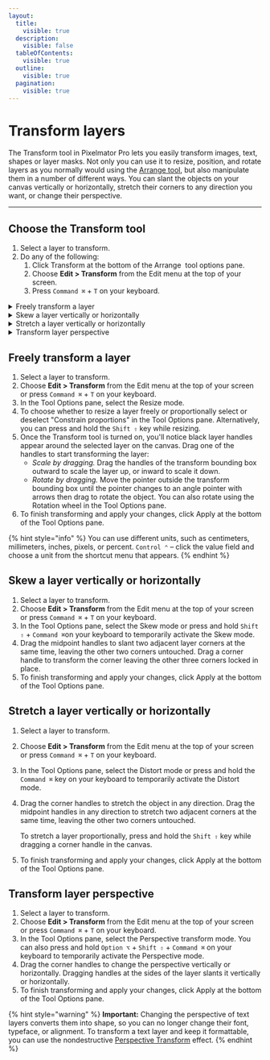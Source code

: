 ```yaml
---
layout:
  title:
    visible: true
  description:
    visible: false
  tableOfContents:
    visible: true
  outline:
    visible: true
  pagination:
    visible: true
---
```


# Transform layers

The Transform tool in Pixelmator Pro lets you easily transform images, text, shapes or layer masks. Not only you can use it to resize, position, and rotate layers as you normally would using the [Arrange tool](use-the-arrange-tool.md), but also manipulate them in a number of different ways. You can slant the objects on your canvas vertically or horizontally, stretch their corners to any direction you want, or change their perspective.

***

## Choose the Transform tool

1. Select a layer to transform.
2. Do any of the following:
   1. Click Transform at the bottom of the Arrange <img src="https://help.pixelmator.com/pixelmator-pro/3.5/assets/English/1590505056000.png" alt="" data-size="line"> tool options pane.
   2. Choose **Edit > Transform** from the Edit menu at the top of your screen.
   3. Press `Command ⌘` + `T` on your keyboard.&#x20;

<details>

<summary>Freely transform a layer</summary>

1. At the top of the Transform tool options, select the Resize mode.
2. To choose whether to resize a layer freely or proportionally select or deselect "Constrain proportions" in the Tool Options pane. \
   Alternatively, you can press and hold the `Shift ⇧` key while resizing.
3. Once the Transform tool is turned on, you'll notice black layer handles appear around the selected layer on the canvas. Drag one of the handles to start transforming the layer:
   * _Scale by dragging._ Drag the handles of the transform bounding box outward to scale the layer up, or inward to scale it down.
   * _Rotate by dragging._ Move the pointer outside the transform bounding box until the pointer changes to an angle pointer with arrows then drag to rotate the object. You can also rotate using the Rotation wheel in the Tool Options pane.
4. To finish transforming and apply your changes, click Apply at the bottom of the Tool Options pane.

You can use different units, such as centimeters, millimeters, inches, pixels, or percent. `Control ⌃` – click the value field and choose a unit from the shortcut menu that appears.

</details>

<details>

<summary>Skew a layer vertically or horizontally</summary>

1. At the top of the Transform tool options, select the Skew mode or press and hold `Shift ⇧` + `Command ⌘`on your keyboard to temporarily activate the Skew mode.
2. Drag the midpoint handles to slant two adjacent layer corners at the same time, leaving the other two corners untouched. Drag a corner handle to transform the corner leaving the other three corners locked in place.
3. To finish transforming and apply your changes, click Apply at the bottom of the Tool Options pane.

</details>

<details>

<summary>Stretch a layer vertically or horizontally</summary>

1. In the Tool Options pane, select the Distort mode or press and hold the `Command ⌘` key on your keyboard to temporarily activate the Distort mode.
2. Do any of the following:
   * _Stretch a layer freely:_ Drag the corner handles to stretch the object in any direction. Drag the midpoint handles in any direction to stretch two adjacent corners at the same time, leaving the other two corners untouched.
   * _Stretch a layer proportionally:_ Press and hold the `Shift ⇧` key while dragging a corner handle in the canvas.
3. To finish transforming and apply your changes, click Apply at the bottom of the Tool Options pane.

</details>

<details>

<summary>Transform layer perspective</summary>

1. Select a layer to transform.
2. Choose **Edit > Transform** from the Edit menu at the top of your screen or press `Command ⌘` + `T` on your keyboard.&#x20;
3. In the Tool Options pane, select the Perspective transform mode. You can also press and hold `Option ⌥` + `Shift ⇧` + `Command ⌘` on your keyboard to temporarily activate the Perspective mode.&#x20;
4. Drag the corner handles to change the perspective vertically or horizontally. Dragging handles at the sides of the layer slants it vertically or horizontally.
5. To finish transforming and apply your changes, click Apply at the bottom of the Tool Options pane.

**Important:** Changing the perspective of text layers converts them into shape, so you can no longer change their font, typeface, or alignment. To transform a text layer and keep it formattable, you can use the nondestructive [Perspective Transform](https://www.pixelmator.com/support/guide/pixelmator-pro/1121) effect.

</details>

## Freely transform a layer

1. Select a layer to transform.
2. Choose **Edit > Transform** from the Edit menu at the top of your screen or press `Command ⌘` + `T` on your keyboard.&#x20;
3. In the Tool Options pane, select the Resize mode.
4. To choose whether to resize a layer freely or proportionally select or deselect "Constrain proportions" in the Tool Options pane. Alternatively, you can press and hold the `Shift ⇧` key while resizing.
5. Once the Transform tool is turned on, you'll notice black layer handles appear around the selected layer on the canvas. Drag one of the handles to start transforming the layer:
   * _Scale by dragging._ Drag the handles of the transform bounding box outward to scale the layer up, or inward to scale it down.
   * _Rotate by dragging._ Move the pointer outside the transform bounding box until the pointer changes to an angle pointer with arrows then drag to rotate the object. You can also rotate using the Rotation wheel in the Tool Options pane.
6. To finish transforming and apply your changes, click Apply at the bottom of the Tool Options pane.

{% hint style="info" %}
You can use different units, such as centimeters, millimeters, inches, pixels, or percent. `Control ⌃` – click the value field and choose a unit from the shortcut menu that appears.
{% endhint %}

## Skew a layer vertically or horizontally

1. Select a layer to transform.
2. Choose **Edit > Transform** from the Edit menu at the top of your screen or press `Command ⌘` + `T` on your keyboard.&#x20;
3. In the Tool Options pane, select the Skew mode or press and hold `Shift ⇧` + `Command ⌘`on your keyboard to temporarily activate the Skew mode.
4. Drag the midpoint handles to slant two adjacent layer corners at the same time, leaving the other two corners untouched. Drag a corner handle to transform the corner leaving the other three corners locked in place.
5. To finish transforming and apply your changes, click Apply at the bottom of the Tool Options pane.

## Stretch a layer vertically or horizontally

1. Select a layer to transform.
2. Choose **Edit > Transform** from the Edit menu at the top of your screen or press `Command ⌘` + `T` on your keyboard.&#x20;
3. In the Tool Options pane, select the Distort mode or press and hold the `Command ⌘` key on your keyboard to temporarily activate the Distort mode.
4.  Drag the corner handles to stretch the object in any direction. Drag the midpoint handles in any direction to stretch two adjacent corners at the same time, leaving the other two corners untouched.

    To stretch a layer proportionally, press and hold the `Shift ⇧` key while dragging a corner handle in the canvas.
5. To finish transforming and apply your changes, click Apply at the bottom of the Tool Options pane.

## Transform layer perspective

1. Select a layer to transform.
2. Choose **Edit > Transform** from the Edit menu at the top of your screen or press `Command ⌘` + `T` on your keyboard.&#x20;
3. In the Tool Options pane, select the Perspective transform mode. You can also press and hold `Option ⌥` + `Shift ⇧` + `Command ⌘` on your keyboard to temporarily activate the Perspective mode.&#x20;
4. Drag the corner handles to change the perspective vertically or horizontally. Dragging handles at the sides of the layer slants it vertically or horizontally.
5. To finish transforming and apply your changes, click Apply at the bottom of the Tool Options pane.

{% hint style="warning" %}
**Important:** Changing the perspective of text layers converts them into shape, so you can no longer change their font, typeface, or alignment. To transform a text layer and keep it formattable, you can use the nondestructive [Perspective Transform](https://www.pixelmator.com/support/guide/pixelmator-pro/1121) effect.
{% endhint %}

